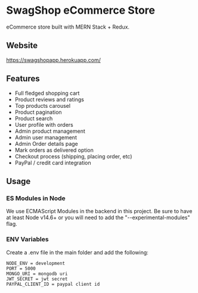 # SwagShop eCommerce Store
eCommerce store built with MERN Stack + Redux.

## Website
https://swagshopapp.herokuapp.com/

## Features
* Full fledged shopping cart
* Product reviews and ratings
* Top products carousel
* Product pagination
* Product search
* User profile with orders
* Admin product management
* Admin user management
* Admin Order details page
* Mark orders as delivered option
* Checkout process (shipping, placing order, etc)
* PayPal / credit card integration

## Usage
### ES Modules in Node
We use ECMAScript Modules in the backend in this project. Be sure to have at least Node v14.6+ or you will need to add the "--experimental-modules" flag.

### ENV Variables
Create a .env file in the main folder and add the following:

~~~
NODE_ENV = development
PORT = 5000
MONGO_URI = mongodb uri
JWT_SECRET = jwt secret 
PAYPAL_CLIENT_ID = paypal client id
~~~
